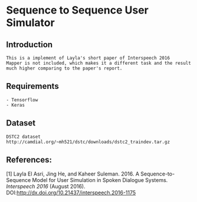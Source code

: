 # Sequence to Sequence User Simulator
## Introduction
    This is a implement of Layla's short paper of Interspeech 2016
    Mapper is not included, which makes it a different task and the result much higher comparing to the paper's report.
## Requirements
    - Tensorflow
    - Keras
## Dataset
    DSTC2 dataset
    http://camdial.org/~mh521/dstc/downloads/dstc2_traindev.tar.gz
## References:
[1] Layla El Asri, Jing He, and Kaheer Suleman. 2016. A Sequence-to-Sequence Model for User Simulation in Spoken Dialogue Systems. *Interspeech 2016* (August 2016). DOI:http://dx.doi.org/10.21437/interspeech.2016-1175
